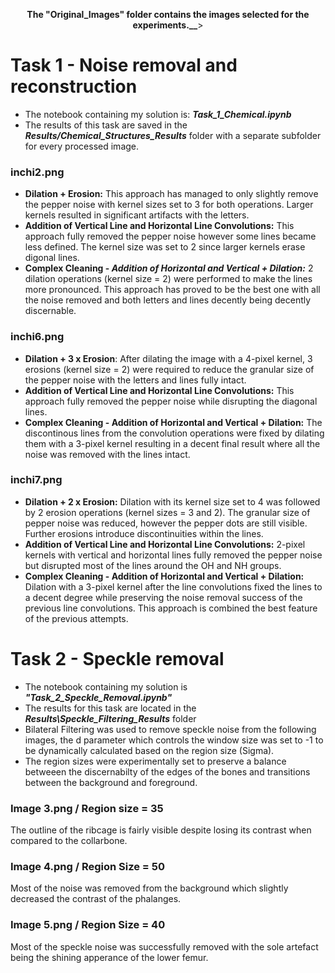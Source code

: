 <p align="center">
<b> The "Original_Images" folder contains the images selected for the experiments.__</b>>
</p>

# Task 1 - Noise removal and reconstruction
* The notebook containing my solution is: ***Task_1_Chemical.ipynb***
* The results of this task are saved in the ___Results/Chemical_Structures_Results___ folder with a separate subfolder for every processed image.
### inchi2.png
* __Dilation + Erosion:__ This approach has managed to only slightly remove the pepper noise with kernel sizes set to 3 for both operations. Larger kernels resulted in significant artifacts with the letters.
* __Addition of Vertical Line and Horizontal Line Convolutions:__ This approach fully removed the pepper noise however some lines became less defined. The kernel size was set to 2 since larger kernels erase digonal lines.
* __Complex Cleaning - *Addition of Horizontal and Vertical + Dilation:*__ 2 dilation operations (kernel size = 2) were performed to make the lines more pronounced. This approach has proved to be the best one with all the noise removed and  both letters and lines decently being decently discernable.
### inchi6.png
* __Dilation + 3 x Erosion__: After dilating the image with a 4-pixel kernel, 3 erosions (kernel size = 2) were required to reduce the granular size of the pepper noise with the letters and lines fully intact.
* __Addition of Vertical Line and Horizontal Line Convolutions:__ This approach fully removed the pepper noise while disrupting the diagonal lines.
* __Complex Cleaning - Addition of Horizontal and Vertical + Dilation:__ The discontinous lines from the convolution operations were fixed by dilating them with a 3-pixel kernel resulting in a decent final result where all the noise was removed with the lines intact.
### inchi7.png
* __Dilation + 2 x Erosion:__ Dilation with its kernel size set to 4 was followed by 2 erosion operations (kernel sizes = 3 and 2). The granular size of pepper noise was reduced, however the pepper dots are still visible. Further erosions introduce discontinuities within the lines.
* __Addition of Vertical Line and Horizontal Line Convolutions:__ 2-pixel kernels with vertical and horizontal lines fully removed the pepper noise but disrupted most of the lines around the OH and NH groups.
* __Complex Cleaning - Addition of Horizontal and Vertical + Dilation:__ Dilation with a 3-pixel kernel after the line convolutions fixed the lines to a decent degree while preserving the noise removal success of the previous line convolutions. This approach is combined the best feature of the previous attempts.
# Task 2 - Speckle removal
* The notebook containing my solution is ***"Task_2_Speckle_Removal.ipynb"***
* The results for this task are located in the ***Results\Speckle_Filtering_Results*** folder
* Bilateral Filtering was used to remove speckle noise from the following images, the d parameter which controls the window size was set to -1 to be dynamically calculated based on the region size (Sigma).
* The region sizes were experimentally set to preserve a balance betweeen the discernabilty of the edges of the bones and transitions between the background and foreground.
### Image 3.png / Region size = 35
The outline of the ribcage is fairly visible despite losing its contrast when compared to the collarbone.
### Image 4.png / Region Size = 50
Most of the noise was removed from the background which slightly decreased the contrast of the phalanges.
### Image 5.png / Region Size = 40
Most of the speckle noise was successfully removed with the sole artefact being the shining apperance of the lower femur.

